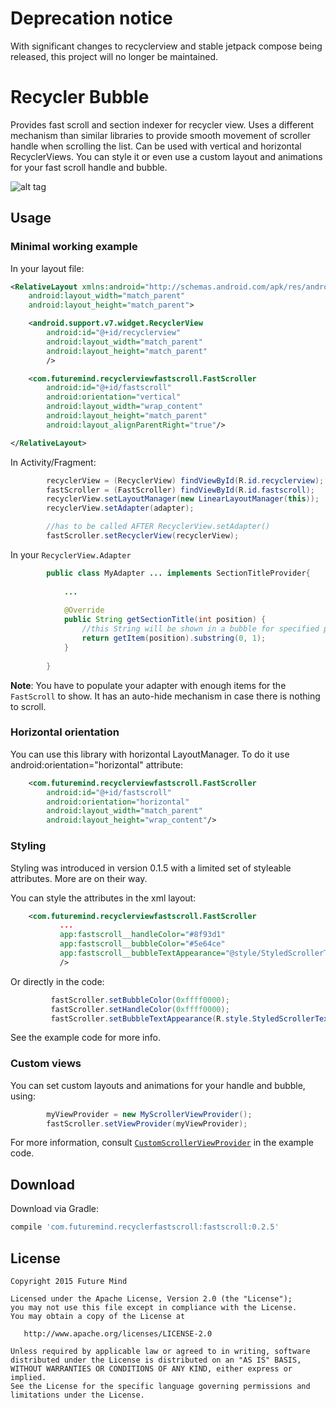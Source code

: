 # Deprecation notice

With significant changes to recyclerview and stable jetpack compose being released, this project will no longer be maintained.

# Recycler Bubble
Provides fast scroll and section indexer for recycler view. Uses a different mechanism than similar libraries to provide smooth movement of scroller handle when scrolling the list. Can be used with vertical and horizontal RecyclerViews. You can style it or even use a custom layout and animations for your fast scroll handle and bubble.

![alt tag](http://i.imgur.com/Ugqhzud.gif)

## Usage

### Minimal working example

In your layout file:
```xml
<RelativeLayout xmlns:android="http://schemas.android.com/apk/res/android"
    android:layout_width="match_parent"
    android:layout_height="match_parent">

    <android.support.v7.widget.RecyclerView
        android:id="@+id/recyclerview"
        android:layout_width="match_parent"
        android:layout_height="match_parent"
        />

    <com.futuremind.recyclerviewfastscroll.FastScroller
        android:id="@+id/fastscroll"
        android:orientation="vertical"
        android:layout_width="wrap_content"
        android:layout_height="match_parent"
        android:layout_alignParentRight="true"/>

</RelativeLayout>
```

In Activity/Fragment:
```java
        recyclerView = (RecyclerView) findViewById(R.id.recyclerview);
        fastScroller = (FastScroller) findViewById(R.id.fastscroll);
        recyclerView.setLayoutManager(new LinearLayoutManager(this));
        recyclerView.setAdapter(adapter);

        //has to be called AFTER RecyclerView.setAdapter()
        fastScroller.setRecyclerView(recyclerView);
```

In your `RecyclerView.Adapter`
```java
        public class MyAdapter ... implements SectionTitleProvider{
            
            ...
            
            @Override
            public String getSectionTitle(int position) {
                //this String will be shown in a bubble for specified position
                return getItem(position).substring(0, 1);
            }
            
        }
```

**Note**: You have to populate your adapter with enough items for the `FastScroll` to show. It has an auto-hide mechanism in case there is nothing to scroll.

### Horizontal orientation

You can use this library with horizontal LayoutManager. To do it use android:orientation="horizontal" attribute:

```xml
    <com.futuremind.recyclerviewfastscroll.FastScroller
        android:id="@+id/fastscroll"
        android:orientation="horizontal"
        android:layout_width="match_parent"
        android:layout_height="wrap_content"/>
```

### Styling

Styling was introduced in version 0.1.5 with a limited set of styleable attributes. More are on their way.

You can style the attributes in the xml layout:

```xml
    <com.futuremind.recyclerviewfastscroll.FastScroller
           ...
           app:fastscroll__handleColor="#8f93d1"
           app:fastscroll__bubbleColor="#5e64ce"
           app:fastscroll__bubbleTextAppearance="@style/StyledScrollerTextAppearance"
           />
```

Or directly in the code:

```java
         fastScroller.setBubbleColor(0xffff0000);
         fastScroller.setHandleColor(0xffff0000);
         fastScroller.setBubbleTextAppearance(R.style.StyledScrollerTextAppearance);
```

See the example code for more info.

### Custom views

You can set custom layouts and animations for your handle and bubble, using:

```java
        myViewProvider = new MyScrollerViewProvider();
        fastScroller.setViewProvider(myViewProvider);
```

For more information, consult [`CustomScrollerViewProvider`](/example/src/main/java/com/futuremind/recyclerviewfastscroll/example/customview/CustomScrollerViewProvider.java) in the example code.

## Download

Download via Gradle:
```groovy
compile 'com.futuremind.recyclerfastscroll:fastscroll:0.2.5'
```

## License

    Copyright 2015 Future Mind

    Licensed under the Apache License, Version 2.0 (the "License");
    you may not use this file except in compliance with the License.
    You may obtain a copy of the License at

       http://www.apache.org/licenses/LICENSE-2.0

    Unless required by applicable law or agreed to in writing, software
    distributed under the License is distributed on an "AS IS" BASIS,
    WITHOUT WARRANTIES OR CONDITIONS OF ANY KIND, either express or implied.
    See the License for the specific language governing permissions and
    limitations under the License.
